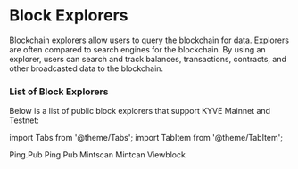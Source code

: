 # Block Explorers

Blockchain explorers allow users to query the blockchain for data. Explorers are often compared to search engines for
the blockchain. By using an explorer, users can search and track balances, transactions, contracts, and other
broadcasted data to the blockchain.

### List of Block Explorers

Below is a list of public block explorers that support KYVE Mainnet and Testnet:

import Tabs from '@theme/Tabs';
import TabItem from '@theme/TabItem';

<Tabs>
  <TabItem value="korellia" label="Korellia">
    Ping.Pub
  </TabItem>
  <TabItem value="kaon" label="Kaon">
    Ping.Pub
    Mintscan
  </TabItem>
  <TabItem value="kyve" label="KYVE">
    Mintcan
    Viewblock
  </TabItem>
</Tabs>
